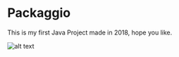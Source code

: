 # Packaggio

This is my first Java Project made in 2018, hope you like.

![alt text](https://github.com/Garticuno/Packaggio/blob/master/Packaggio.jpg?raw=true)
